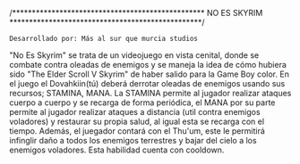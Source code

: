 /*************************************************
				 NO ES SKYRIM
*************************************************/

	Desarrollado por: Más al sur que murcia studios
	
"No Es Skyrim" se trata de un videojuego en vista cenital, donde
se combate contra oleadas de enemigos y se maneja la idea de cómo
hubiera sido "The Elder Scroll V Skyrim" de haber salido para la Game
Boy color.
En el juego el Dovahkiin(tú) deberá derrotar oleadas de enemigos
usando sus recursos; STAMINA, MANA. La STAMINA permite al jugador
realizar ataques cuerpo a cuerpo y se recarga de forma periódica,
el MANA por su parte permite al jugador realizar ataques a distancia
(util contra enemigos voladores) y restaurar su propia salud, al igual
esta se recarga con el tiempo.
Además, el juegador contará con el Thu'um, este le permitirá infinglir
daño a todos los enemigos terrestres y bajar del cielo a los enemigos 
voladores. Esta habilidad cuenta con cooldown.


	
